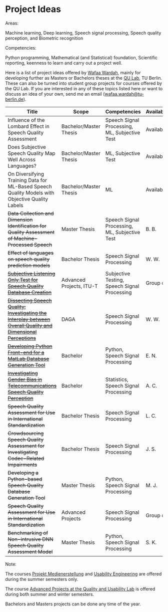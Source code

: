 # Project Ideas

Areas: 


Machine learning, Deep learning, Speech signal processing, Speech quality perception, and Biometric recognition


Competencies:

Python programming, Mathematical (and Statistical) foundation, Scientific reporting, keenness to learn and carry out a project well.


Here is a list of project ideas offered by [Wafaa Wardah](https://www.tu.berlin/index.php?id=34807), mainly for developing further as Masters or Bachelors theses at the [QU Lab](https://www.tu.berlin/en/qu), TU Berlin. These can also be turned into student group projects for courses offered by the QU Lab. If you are interested in any of these topics listed here or want to discuss an idea of your own, send me an email ([wafaa.wardah@tu-berlin.de](mailto:wafaa.wardah@tu-berlin.de)).

| Title | Scope | Competencies | Availability | Date |
|-------------| -----|-------------| -----| -----|
| Influence of the Lombard Effect in Speech Quality Assessment| Bachelor/Master Thesis | Speech Signal Processing, ML, Subjective Test | Available | June 2025 |
| Does Subjective Speech Quality Map Well Across Languages?| Bachelor/Master Thesis | ML, Subjective Test | Available | June 2025 |
| On Diversifying Training Data for ML-Based Speech Quality Models with Objective Quality Labels | Bachelor/Master Thesis | ML | Available | June 2025 |
| ~~Data Collection and Dimension Identification for Quality Assessment of Machine-Processed Speech~~| Master Thesis | Speech Signal Processing, ML, Subjective Test | B. B. | Sept 2024 |
| ~~Effect of languages on speech quality prediction models~~| Bachelor Thesis | Speech Signal Processing | W. W. | Aug 2024 |
| ~~[Subjective Listening Only Test for Speech Quality Database Creation](https://github.com/WafaaWardah/SLOTest_2023)~~ | Advanced Projects, ITU-T | Subjective Testing, Speech Signal Processing | Group of 6 | Oct 2023 |
| ~~[Dissecting Speech Quality: Investigating the Interplay between Overall Quality and Dimensional Perceptions](https://github.com/WafaaWardah/dissecting_speech_quality_dimensions)~~| DAGA | Speech Signal Processing | W. W. | Oct 2023 |
| ~~[Developing Python Front-end for a MatLab Database Generation Tool](https://github.com/WafaaWardah/PyGUI-DB)~~ | Bachelor | Python, Speech Signal Processing | E. N. | Nov 2023 |
| ~~[Investigating Gender Bias in Telecommunications Speech Quality Perception](https://github.com/WafaaWardah/gen_speech)~~ | Bachelor | Statistics, Speech Signal Processing | A. C. | Nov 2023 |
| ~~Speech Quality Assessment for Use in International Standardization~~ | Bachelor Thesis | Speech Signal Processing | L. C. | 2023 |
| ~~Crowdsourcing Speech Quality Assessment for Investigating Codec-Related Impairments~~ | Bachelor Thesis | Speech Signal Processing | J. S. | 2023 |
| ~~Developing a Python-based Speech Quality Database Generation Tool~~ | Master Thesis | Python, Speech Signal Processing | M. J. | 2023 |
| ~~Speech Quality Assessment for Use in International Standardization~~ | Advanced Projects | Speech Signal Processing | Group of 6 | 2022 |
| ~~Benchmarking of Non-intrusive DNN Speech Quality Assessment Model~~ | Master Thesis | Python, Speech Signal Processing | S. K. | 2021 - 2022 |



Note: 

The courses [Projekt Medienerstellung](https://www.tu.berlin/qu/studium-und-lehre/lehrangebot/kurse/sommersemester/medienprojekt-medienerstellung) and [Usability Engineering](https://www.tu.berlin/qu/studium-und-lehre/lehrangebot/kurse/sommersemester/usability-engineering) are offered during the summer semesters only. 

The course [Advanced Projects at the Quality and Usability Lab](https://www.tu.berlin/qu/studium-und-lehre/lehrangebot) is offered during both summer and winter semesters.

Bachelors and Masters projects can be done any time of the year.
